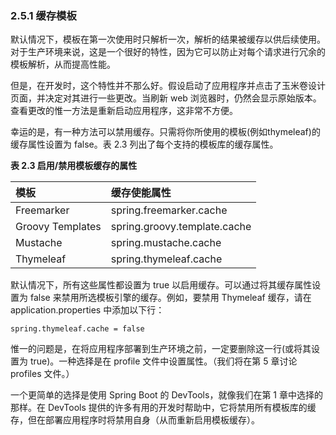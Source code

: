### 2.5.1 缓存模板

默认情况下，模板在第一次使用时只解析一次，解析的结果被缓存以供后续使用。对于生产环境来说，这是一个很好的特性，因为它可以防止对每个请求进行冗余的模板解析，从而提高性能。

但是，在开发时，这个特性并不那么好。假设启动了应用程序并点击了玉米卷设计页面，并决定对其进行一些更改。当刷新 web 浏览器时，仍然会显示原始版本。查看更改的惟一方法是重新启动应用程序，这非常不方便。

幸运的是，有一种方法可以禁用缓存。只需将你所使用的模板(例如thymeleaf)的缓存属性设置为 false。表 2.3 列出了每个支持的模板库的缓存属性。

**表 2.3 启用/禁用模板缓存的属性**

| 模板 | 缓存使能属性 |
| :--- | :--- |
| Freemarker | spring.freemarker.cache |
| Groovy Templates | spring.groovy.template.cache |
| Mustache | spring.mustache.cache |
| Thymeleaf | spring.thymeleaf.cache |

默认情况下，所有这些属性都设置为 true 以启用缓存。可以通过将其缓存属性设置为 false 来禁用所选模板引擎的缓存。例如，要禁用 Thymeleaf 缓存，请在 application.properties 中添加以下行：

```text
spring.thymeleaf.cache = false
```

惟一的问题是，在将应用程序部署到生产环境之前，一定要删除这一行\(或将其设置为 true\)。一种选择是在 profile 文件中设置属性。（我们将在第 5 章讨论 profiles 文件。）

一个更简单的选择是使用 Spring Boot 的 DevTools，就像我们在第 1 章中选择的那样。在 DevTools 提供的许多有用的开发时帮助中，它将禁用所有模板库的缓存，但在部署应用程序时将禁用自身（从而重新启用模板缓存）。


